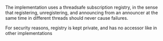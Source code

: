 The implementation uses a threadsafe subscription registry, in the sense that registering, unregistering, and announcing from an announcer at the same time in different threads should never cause failures.For security reasons, registry is kept private, and has no accessor like in other implementations
